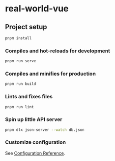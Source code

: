 # real-world-vue

## Project setup

```bash
pnpm install
```

### Compiles and hot-reloads for development

```bash
pnpm run serve
```

### Compiles and minifies for production

```bash
pnpm run build
```

### Lints and fixes files

```bash
pnpm run lint
```

### Spin up little API server

```bash
pnpm dlx json-server --watch db.json
```

### Customize configuration

See [Configuration Reference](https://cli.vuejs.org/config/).
